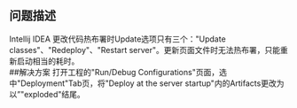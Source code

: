 ## 问题描述
Intellij IDEA 更改代码热布署时Update选项只有三个："Update classes"、"Redeploy"、"Restart server"。更新页面文件时无法热布署，只能重新启动相当的耗时。  
##解决方案
打开工程的"Run/Debug Configurations"页面，选中"Deployment"Tab页，将"Deploy at the server startup"内的Artifacts更改为以”"exploded"结尾。